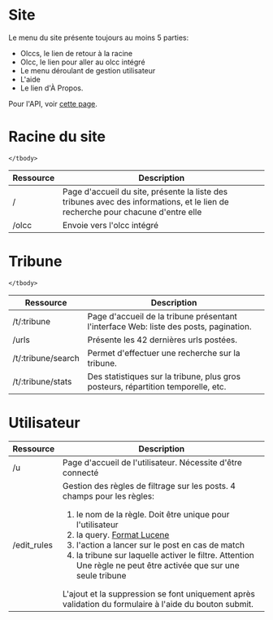 # Site

Le menu du site présente toujours au moins 5 parties:

* Olccs, le lien de retour à la racine
* Olcc, le lien pour aller au olcc intégré
* Le menu déroulant de gestion utilisateur
* L'aide
* Le lien d'À Propos.

Pour l'API, voir [cette page](/api).

# Racine du site

<table class="table">
    <thead>
        <tr>
            <th>Ressource</th>
            <th>Description</th>
        </tr>
    </thead>
    <tbody>
        <tr>
            <td>/</td>
            <td>Page d'accueil du site, présente la liste des tribunes avec des informations, et le lien de recherche pour chacune d'entre elle</td>
        </tr>
        <tr>
            <td>/olcc</td>
            <td>Envoie vers l'olcc intégré</td>
        </tr>

    </tbody>
</table>

# Tribune

<table class="table">
    <thead>
        <tr>
            <th>Ressource</th>
            <th>Description</th>
        </tr>
    </thead>
    <tbody>
        <tr>
            <td>/t/:tribune</td>
            <td>Page d'accueil de la tribune présentant l'interface Web: liste des posts, pagination.</td>
        </tr>
        <tr>
            <td>/urls</td>
            <td>Présente les 42 dernières urls postées.</td>
        </tr>
        <tr>
            <td>/t/:tribune/search</td>
            <td>Permet d'effectuer une recherche sur la tribune.</td>
        </tr>
        <tr>
            <td>/t/:tribune/stats</td>
            <td>Des statistiques sur la tribune, plus gros posteurs, répartition temporelle, etc.</td>
        </tr>

    </tbody>
</table>

# Utilisateur

<table class="table">
    <thead>
        <tr>
            <th>Ressource</th>
            <th>Description</th>
        </tr>
    </thead>
    <tbody>
        <tr>
            <td>/u</td>
            <td>Page d'accueil de l'utilisateur. Nécessite d'être connecté</td>
        </tr>
        <tr>
            <td>/edit_rules</td>
            <td>
                Gestion des règles de filtrage sur les posts. 4 champs pour les règles:
                <ol>
                    <li>le nom de la règle. Doit être unique pour l'utilisateur</li>
                    <li>la query. <a href="http://www.lucenetutorial.com/lucene-query-syntax.html">Format Lucene</a></li>
                    <li>l'action a lancer sur le post en cas de match</li>
                    <li>la tribune sur laquelle activer le filtre.
                    <span class="label label-warning">Attention</span> Une règle ne peut être activée que sur une seule tribune</li>
                </ol>
                L'ajout et la suppression se font <span class="label label-important">uniquement</span> après validation
                du formulaire à l'aide du bouton submit.
            </td>
        </tr>
    </tbody>
</table>
